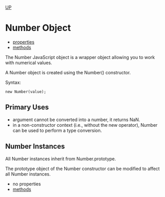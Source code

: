 [UP](../index.md)

# Number Object
- [properties](./const-props.md)
- [methods](./const-meth.md)  

The Number JavaScript object is a wrapper object allowing you to work with numerical values.  

A Number object is created using the Number() constructor.  

Syntax:

	new Number(value);

## Primary Uses
- argument cannot be converted into a number, it returns NaN.
- in a non-constructor context (i.e., without the new operator), Number can be used to perform a type conversion.  

## Number Instances
All Number instances inherit from Number.prototype.  

The prototype object of the Number constructor can be modified to affect all Number instances.  

- no properties
- [methods](./inst-meth.md)